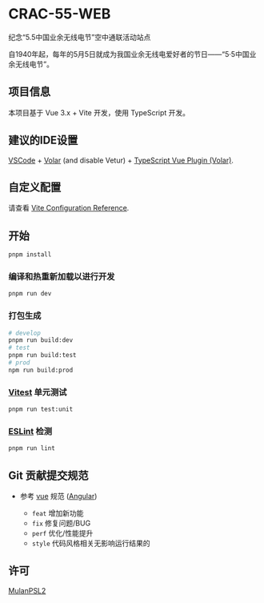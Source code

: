 # CRAC-55-WEB

纪念“5.5中国业余无线电节”空中通联活动站点

自1940年起，每年的5月5日就成为我国业余无线电爱好者的节日——“5·5中国业余无线电节”。

## 项目信息

本项目基于 Vue 3.x + Vite 开发，使用 TypeScript 开发。

## 建议的IDE设置

[VSCode](https://code.visualstudio.com/) + [Volar](https://marketplace.visualstudio.com/items?itemName=Vue.volar) (and disable Vetur) + [TypeScript Vue Plugin (Volar)](https://marketplace.visualstudio.com/items?itemName=Vue.vscode-typescript-vue-plugin).

## 自定义配置

请查看 [Vite Configuration Reference](https://vitejs.dev/config/).

## 开始

```sh
pnpm install
```

### 编译和热重新加载以进行开发

```sh
pnpm run dev
```

### 打包生成

```sh
# develop
pnpm run build:dev
# test
pnpm run build:test
# prod
npm run build:prod
```

### [Vitest](https://vitest.dev/) 单元测试

```sh
pnpm run test:unit
```

### [ESLint](https://eslint.org/) 检测

```sh
pnpm run lint
```

## Git 贡献提交规范

- 参考 [vue](https://github.com/vuejs/vue/blob/dev/.github/COMMIT_CONVENTION.md) 规范 ([Angular](https://github.com/conventional-changelog/conventional-changelog/tree/master/packages/conventional-changelog-angular))

  - `feat` 增加新功能
  - `fix` 修复问题/BUG
  - `perf` 优化/性能提升
  - `style` 代码风格相关无影响运行结果的

## 许可

[MulanPSL2](./LICENSE)
